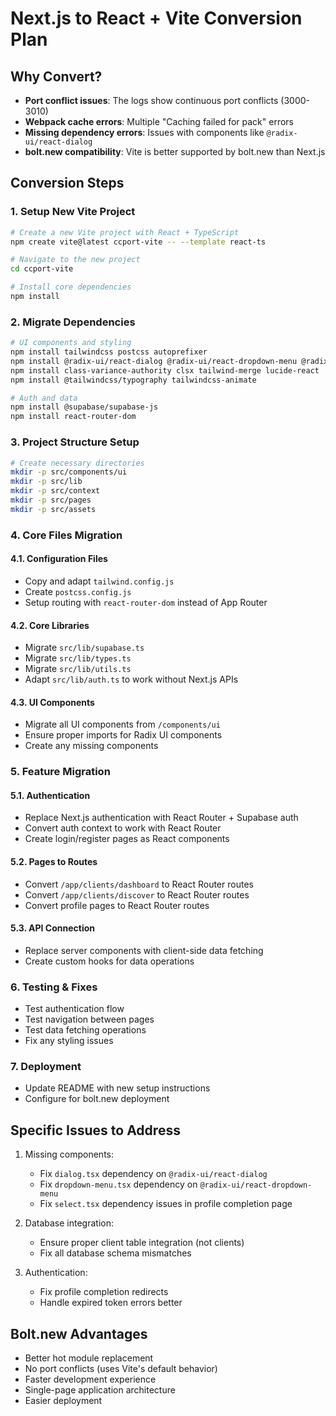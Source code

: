 # Next.js to React + Vite Conversion Plan

## Why Convert?
- **Port conflict issues**: The logs show continuous port conflicts (3000-3010)
- **Webpack cache errors**: Multiple "Caching failed for pack" errors
- **Missing dependency errors**: Issues with components like `@radix-ui/react-dialog`
- **bolt.new compatibility**: Vite is better supported by bolt.new than Next.js

## Conversion Steps

### 1. Setup New Vite Project
```bash
# Create a new Vite project with React + TypeScript
npm create vite@latest ccport-vite -- --template react-ts

# Navigate to the new project
cd ccport-vite

# Install core dependencies
npm install
```

### 2. Migrate Dependencies
```bash
# UI components and styling
npm install tailwindcss postcss autoprefixer
npm install @radix-ui/react-dialog @radix-ui/react-dropdown-menu @radix-ui/react-radio-group
npm install class-variance-authority clsx tailwind-merge lucide-react
npm install @tailwindcss/typography tailwindcss-animate

# Auth and data
npm install @supabase/supabase-js
npm install react-router-dom
```

### 3. Project Structure Setup
```bash
# Create necessary directories
mkdir -p src/components/ui
mkdir -p src/lib
mkdir -p src/context
mkdir -p src/pages
mkdir -p src/assets
```

### 4. Core Files Migration

#### 4.1. Configuration Files
- Copy and adapt `tailwind.config.js`
- Create `postcss.config.js`
- Setup routing with `react-router-dom` instead of App Router

#### 4.2. Core Libraries
- Migrate `src/lib/supabase.ts`
- Migrate `src/lib/types.ts`
- Migrate `src/lib/utils.ts`
- Adapt `src/lib/auth.ts` to work without Next.js APIs

#### 4.3. UI Components
- Migrate all UI components from `/components/ui`
- Ensure proper imports for Radix UI components
- Create any missing components

### 5. Feature Migration

#### 5.1. Authentication
- Replace Next.js authentication with React Router + Supabase auth
- Convert auth context to work with React Router
- Create login/register pages as React components

#### 5.2. Pages to Routes
- Convert `/app/clients/dashboard` to React Router routes
- Convert `/app/clients/discover` to React Router routes
- Convert profile pages to React Router routes

#### 5.3. API Connection
- Replace server components with client-side data fetching
- Create custom hooks for data operations

### 6. Testing & Fixes

- Test authentication flow
- Test navigation between pages
- Test data fetching operations
- Fix any styling issues

### 7. Deployment

- Update README with new setup instructions
- Configure for bolt.new deployment

## Specific Issues to Address

1. Missing components:
   - Fix `dialog.tsx` dependency on `@radix-ui/react-dialog`
   - Fix `dropdown-menu.tsx` dependency on `@radix-ui/react-dropdown-menu`
   - Fix `select.tsx` dependency issues in profile completion page

2. Database integration:
   - Ensure proper client table integration (not clients)
   - Fix all database schema mismatches

3. Authentication:
   - Fix profile completion redirects
   - Handle expired token errors better

## Bolt.new Advantages

- Better hot module replacement
- No port conflicts (uses Vite's default behavior)
- Faster development experience
- Single-page application architecture
- Easier deployment 